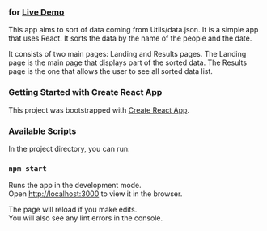 ### for [Live Demo](https://github.com/facebook/create-react-app)

This app aims to sort of data coming from Utils/data.json. It is a simple app that uses React. It sorts the data by the name of the people and the date. 

It consists of two main pages: Landing and Results pages. The Landing page is the main page that displays part of the sorted data. The Results page is the one that allows the user to see all sorted data list.

### Getting Started with Create React App

This project was bootstrapped with [Create React App](https://github.com/facebook/create-react-app).

### Available Scripts

In the project directory, you can run:

### `npm start`

Runs the app in the development mode.\
Open [http://localhost:3000](http://localhost:3000) to view it in the browser.

The page will reload if you make edits.\
You will also see any lint errors in the console.

